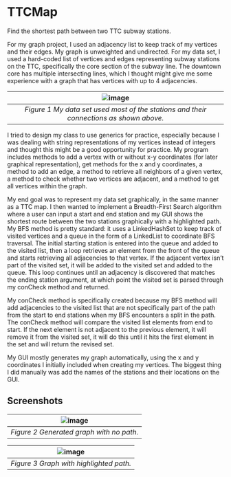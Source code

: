 # TTCMap
Find the shortest path between two TTC subway stations.


For my graph project, I used an adjacency list to keep track of my vertices and their edges.  My graph is unweighted and undirected. For my data set, I used a hard-coded list of vertices and edges representing subway stations on the TTC, specifically the core section of the subway line. The downtown core has multiple intersecting lines, which I thought might give me some experience with a graph that has vertices with up to 4 adjacencies. 

| ![image](https://user-images.githubusercontent.com/69227675/194148322-15463b0a-5227-4ae0-9268-c85a0fde9e81.png) |
|:--:|
| *Figure 1 My data set used most of the stations and their connections as shown above.*|
  
  
I tried to design my class to use generics for practice, especially because I was dealing with string representations of my vertices instead of integers and thought this might be a good opportunity for practice. My program includes methods to add a vertex with or without x-y coordinates (for later graphical representation), get methods for the x and y coordinates, a method to add an edge, a method to retrieve all neighbors of a given vertex, a method to check whether two vertices are adjacent, and a method to get all vertices within the graph. 

My end goal was to represent my data set graphically, in the same manner as a TTC map. I then wanted to implement a Breadth-First Search algorithm where a user can input a start and end station and my GUI shows the shortest route between the two stations graphically with a highlighted path. My BFS method is pretty standard: it uses a LinkedHashSet to keep track of visited vertices and a queue in the form of a LinkedList to coordinate BFS traversal. The initial starting station is entered into the queue and added to the visited list, then a loop retrieves an element from the front of the queue and starts retrieving all adjacencies to that vertex. If the adjacent vertex isn’t part of the visited set, it will be added to the visited set and added to the queue. This loop continues until an adjacency is discovered that matches the ending station argument, at which point the visited set is parsed through my conCheck method and returned.

My conCheck method is specifically created because my BFS method will add adjacencies to the visited list that are not specifically part of the path from the start to end stations when my BFS encounters a split in the path. The conCheck method will compare the visited list elements from end to start. If the next element is not adjacent to the previous element, it will remove it from the visited set, it will do this until it hits the first element in the set and will return the revised set. 

My GUI mostly generates my graph automatically, using the x and y coordinates I initially included when creating my vertices. The biggest thing I did manually was add the names of the stations and their locations on the GUI.


## Screenshots
| ![image](https://user-images.githubusercontent.com/69227675/194149240-9c7894f7-46d2-45a9-a67c-eb93dbef6e03.png) |
|:--:|
| *Figure 2 Generated graph with no path.* |

| ![image](https://user-images.githubusercontent.com/69227675/194149291-28fc7405-c2bc-4c92-a769-c8fef8f17951.png) |
|:--:|
| *Figure 3 Graph with highlighted path.* |

